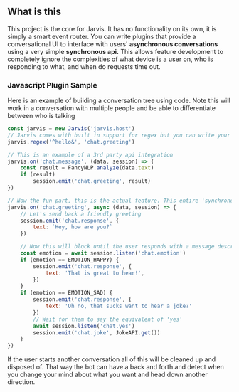 ## What is this
This project is the core for Jarvis.  It has no functionality on its own, it is simply a smart event router.  You can write plugins that provide a conversational UI to interface with users' **asynchronous conversations** using a very simple **synchronous api.**  This allows feature development to completely ignore the complexities of what device is a user on, who is responding to what, and when do requests time out.

### Javascript Plugin Sample
Here is an example of building a conversation tree using code.  Note this will work in a conversation with multiple people and be able to differentiate between who is talking
```javascript
const jarvis = new Jarvis('jarvis.host')
// Jarvis comes with built in support for regex but you can write your own plugins to integrate fancy 3rd party apis as done below
jarvis.regex('^hello&', 'chat.greeting')

// This is an example of a 3rd party api integration
jarvis.on('chat.message', (data, session) => {
	const result = FancyNLP.analyze(data.text)
	if (result)
		session.emit('chat.greeting', result)
})

// Now the fun part, this is the actual feature. This entire 'synchronous' callback is scoped to the user and the location they are having this conversation
jarvis.on('chat.greeting', async (data, session) => {
	// Let's send back a friendly greeting
	session.emit('chat.response', {
		text: `Hey, how are you?`
	})

	// Now this will block until the user responds with a message describing their emotion that another plugin has detected
	const emotion = await session.listen('chat.emotion')
	if (emotion == EMOTION_HAPPY) {
		session.emit('chat.response', {
			text: 'That is great to hear!',
		})
	}
	if (emotion == EMOTION_SAD) {
		session.emit('chat.response', {
			text: 'Oh no, that sucks want to hear a joke?'
		})
		// Wait for them to say the equivalent of 'yes'
		await session.listen('chat.yes')
		session.emit('chat.joke', JokeAPI.get())
	}
})
```

If the user starts another conversation all of this will be cleaned up and disposed of. That way the bot can have a back and forth and detect when you change your mind about what you want and head down another direction.  
